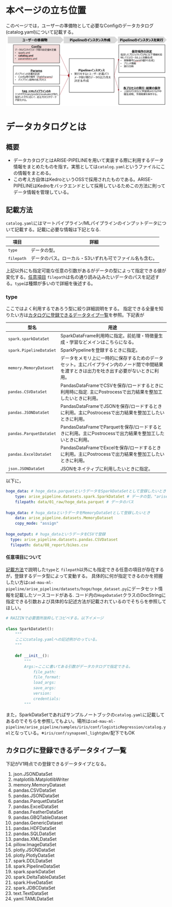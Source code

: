 
# 本ページの立ち位置
このページでは，ユーザーの準備物として必要なConfigのデータカタログ(catalog.yaml)について記載する。
![Configの立ち位置](config_catalog_position.png)

# データカタログとは
## 概要
- データカタログとはARISE-PIPELINEを用いて実装する際に利用するデータ情報をまとめたものを指す。実態としては`catalog.yaml`というファイルにこの情報をまとめる。
- この考え方自体はKedroというOSSで採用されたものである。ARISE-PIPELINEはKedroをバックエンドとして採用しているためこの方法に則ってデータ情報を管理している。

## 記載方法
`catalog.yaml`にはマートパイプライン/MLパイプラインのインプットデータについて記載する。記載に必要な情報は下記となる.

| 項目 | 詳細 | 
|-----|-----|
| `type` | データの型。 |
| `filepath` | データのパス。ローカル・S3いずれも可でファイル名も含む。 |

上記以外にも指定可能な任意の引数があるがデータの型によって指定できる値が変化する。[任意項目](#任意項目)
`filepath`は名の通り読み込みたいデータのパスを記述する。`type`は種類が多いので詳細を後述する。
### type
ここではよく利用するであろう型に絞り詳細説明をする。
指定できる全量を知りたい方は[カタログに登録できるデータタイプ一覧](#カタログに登録できるデータタイプ一覧)を参照。下記表が

| 型名 | 用途 |
|-----|-----|
| `spark.sparkDataSet` | SparkDataFrame利用時に指定。前処理・特徴量生成・学習などメインはこちらになる。 |
| `spark.PipelineDataSet` | SparkPypelineを登録するときに指定。 |
| `memory.MemoryDataset ` | データをメモリ上に一時的に保存するためのデータセット。主にパイプライン内のノード間で中間結果を渡すときは出力を吐き出す必要がないときに利用。 |
| `pandas.CSVDataSet` | PandasDataFrameでCSVを保存/ロードするときに利用時に指定. 主にPostrocessで出力結果を整加工したいときに利用。 |
| `pandas.JSONDataSet` | PandasDataFrameでJSONを保存/ロードするときに利用。主にPostrocessで出力結果を整加工したいときに利用。 |
| `pandas.ParquetDataSet` | PandasDataFrameでParquetを保存/ロードするときに利用。主にPostrocessで出力結果を整加工したいときに利用。 |
| `pandas.ExcelDataSet` | PandasDataFrameでExcelを保存/ロードするときに利用。主にPostrocessで出力結果を整加工したいときに利用。 |
| `json.JSONDataSet` | JSONをネイティブに利用したいときに指定。 |

以下に，
```yaml
hoge_data: # hoge_data.parquetというデータをSparkDataSetとして登録したいとき 
    type: arise_pipeline.datasets.spark.SparkDataSet # データの型。"arise_pipeline.datasets."もつけること
    filepath: data/01_raw/hoge_data.parquet # データのパス

huga_data: # huga_dataというデータをMemoryDataSetとして登録したいとき
    data: arise_pipeline.datasets.MemoryDataset
    copy_mode: "assign"

hoge_output: # huga_dataというデータをCSVで登録
  type: arise_pipeline.datasets.pandas.CSVDataset
  filepath: data/08_report/bikes.csv

```
#### 任意項目について
[記載方法](#記載方法)で説明した`type`と `filepath`以外にも指定できる任意の項目が存在するが，登録するデータ型によって変動する。
具体的に何が指定できるのかを把握したい方は`cad-mau-ml-pipeline/arise_pipeline/datasets/hoge/hoge_dataset.py`にデータセット情報を記載したソースコードがある. コード内の`HogeDataSet`クラスのDocStringに指定できる引数および具体的な記述方法が記載されているのでそちらを参照してほしい。

```python
# RAIZINで必要箇所抜粋してコピペする。以下イメージ

class SparkDataSet():
    """
    ここにcatalog.yamlへの記述例がのっている。
    """

    def __init__():
        """
        Args:←ここに書いてある引数がデータカタログで指定できる。
            file_path:
            file_format:
            load_args:
            save_args:
            version:
            credentials:
        """
```
また，SparkDataSetであればサンプルノートブックの`catalog.yaml`に記載してあるのでそちらを参照してもよい。場所は`cad-mau-ml-pipeline/arise_pipeline/samples/iris/conf/logisticRegression/catalog.yml`となっている。※`iris/conf/synapseml_lightgbm/`配下でもOK

## カタログに登録できるデータタイプ一覧
下記がV1時点での登録できるデータタイプとなる。
1. json.JSONDataSet
2. matplotlib.MatplotlibWriter
3. memory.MemoryDataset
4. pandas.CSVDataSet
5. pandas.JSONDataSet
6. pandas.ParquetDataSet
7. pandas.ExcelDataSet
8. pandas.FeatherDataSet
9. pandas.GBQTableDataset
10. pandas.GenericDataset
11. pandas.HDFDataSet
12. pandas.SQLDataSet
13. pandas.XMLDataSet
14. pillow.ImageDataSet
15. plotly.JSONDataSet
16. plotly.PlotlyDataSet
17. spark.DDLDataSet
18. spark.PipelineDataSet
19. spark.sparkDataSet
20. spark.DeltaTableDataSet
21. spark.HiveDataSet
22. spark.JDBCDataSet
23. text.TextDataSet
24. yaml.TAMLDataSet